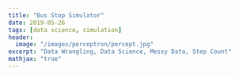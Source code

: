 ```yaml
---
title: "Bus Stop Simulator"
date: 2019-05-26
tags: [data science, simulation]
header:
  image: "/images/perceptron/percept.jpg"
excerpt: "Data Wrangling, Data Science, Messy Data, Step Count"
mathjax: "true"
---
```

